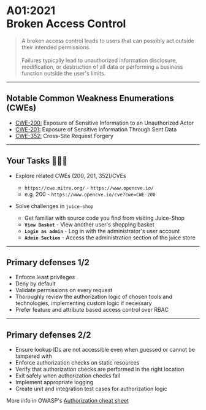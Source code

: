 # A01:2021<br>Broken Access Control

>A broken access control leads to users that can possibly act outside their
intended permissions.<br><br>Failures typically lead to unauthorized information
disclosure, modification, or destruction of all data or performing a business
function outside the user's limits.

---
## Notable Common Weakness Enumerations (CWEs)

- [CWE-200:](https://cwe.mitre.org/data/definitions/200.html) Exposure of
Sensitive Information to an Unauthorized Actor
- [CWE-201:](https://cwe.mitre.org/data/definitions/201.html) Exposure of
Sensitive Information Through Sent Data
- [CWE-352:](https://cwe.mitre.org/data/definitions/352.html) Cross-Site
Request Forgery

---
## Your Tasks 🧑🏻‍💻

- Explore related CWEs (200, 201, 352)/CVEs
  - `https://cwe.mitre.org/` - `https://www.opencve.io/`<!-- .element: style="font-size:0.8em"-->
  - e.g. 200 - `https://www.opencve.io/cve?cwe=CWE-200`<!-- .element: style="font-size:0.8em"-->

- Solve challenges in `juice-shop`
  - Get familiar with source code you find from visiting Juice-Shop
  - **`View Basket`** - View another user's shopping basket
  - **`Login as admin`** - Log in with the administrator's user account
  - **`Admin Section`** - Access the administration section of the juice store

---
## Primary defenses 1/2

- Enforce least privileges
- Deny by default
- Validate permissions on every request
- Thoroughly review the authorization logic of chosen tools and technologies,
implementing custom logic if necessary
- Prefer feature and attribute based access control over RBAC

---
## Primary defenses 2/2

- Ensure lookup IDs are not accessible even when guessed or cannot
be tampered with
- Enforce authorization checks on static resources
- Verify that authorization checks are performed in the right location
- Exit safely when authorization checks fail
- Implement appropriate logging
- Create unit and integration test cases for authorization logic

More info in OWASP's [Authorization cheat sheet](https://cheatsheetseries.owasp.org/cheatsheets/Authorization_Cheat_Sheet.html)
